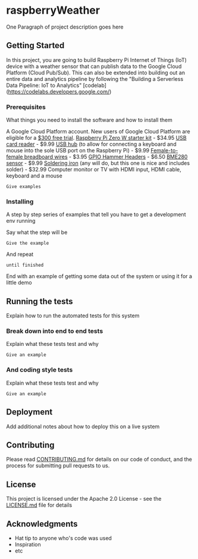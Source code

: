 # raspberryWeather

One Paragraph of project description goes here

## Getting Started

In this project, you are going to build Raspberry Pi Internet of Things (IoT) device with a weather sensor that can publish data to the Google Cloud Platform (Cloud Pub/Sub). This can also be extended into building out an entire data and analytics pipeline by following the "Building a Serverless Data Pipeline: IoT to Analytics" [codelab] (https://codelabs.developers.google.com/)

### Prerequisites

What things you need to install the software and how to install them

A Google Cloud Platform account. New users of Google Cloud Platform are eligible for a [$300 free trial](https://console.developers.google.com/billing/freetrial?hl=en).
[Raspberry Pi Zero W starter kit](https://www.canakit.com/raspberry-pi-zero-wireless.html) - $34.95
[USB card reader](https://www.amazon.com/Anker-Portable-Reader-RS-MMC-Micro/dp/B006T9B6R2) - $9.99
[USB hub](https://www.walmart.com/ip/Anker-Ultra-Slim-4-Port-USB-3-0-Data-Hub/178554397) (to allow for connecting a keyboard and mouse into the sole USB port on the Raspberry Pi) - $9.99
[Female-to-female breadboard wires](https://www.adafruit.com/product/266) - $3.95
[GPIO Hammer Headers](https://www.adafruit.com/product/3413) - $6.50
[BME280 sensor](https://www.amazon.com/gp/product/B0118XCKTG/) - $9.99
[Soldering iron](https://www.amazon.com/gp/product/B074V28ZVS/) (any will do, but this one is nice and includes solder) - $32.99
Computer monitor or TV with HDMI input, HDMI cable, keyboard and a mouse


```
Give examples
```

### Installing

A step by step series of examples that tell you have to get a development env running

Say what the step will be

```
Give the example
```

And repeat

```
until finished
```

End with an example of getting some data out of the system or using it for a little demo

## Running the tests

Explain how to run the automated tests for this system

### Break down into end to end tests

Explain what these tests test and why

```
Give an example
```

### And coding style tests

Explain what these tests test and why

```
Give an example
```

## Deployment

Add additional notes about how to deploy this on a live system

## Contributing

Please read [CONTRIBUTING.md](CONTRIBUTING.md) for details on our code of conduct, and the process for submitting pull requests to us.

## License

This project is licensed under the Apache 2.0 License - see the [LICENSE.md](LICENSE.md) file for details

## Acknowledgments

* Hat tip to anyone who's code was used
* Inspiration
* etc
